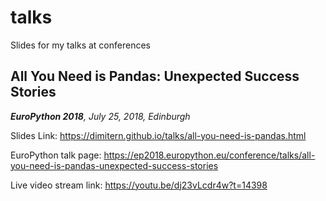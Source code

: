 # talks
Slides for my talks at conferences

## All You Need is Pandas: Unexpected Success Stories
***EuroPython 2018**, July 25, 2018, Edinburgh*

Slides Link: https://dimitern.github.io/talks/all-you-need-is-pandas.html

EuroPython talk page: https://ep2018.europython.eu/conference/talks/all-you-need-is-pandas-unexpected-success-stories

Live video stream link: https://youtu.be/dj23vLcdr4w?t=14398
